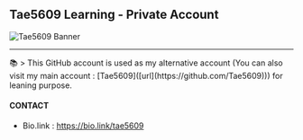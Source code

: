 ## Tae5609 Learning - Private Account
![Tae5609 Banner](https://cdn.discordapp.com/attachments/1008227798822944839/1101524585637216286/tae5609-banner4.png)
<hr />
📚 > This GitHub account is used as my alternative account (You can also visit my main account : [Tae5609]([url](https://github.com/Tae5609))) for leaning purpose.

#### CONTACT
- Bio.link : https://bio.link/tae5609
